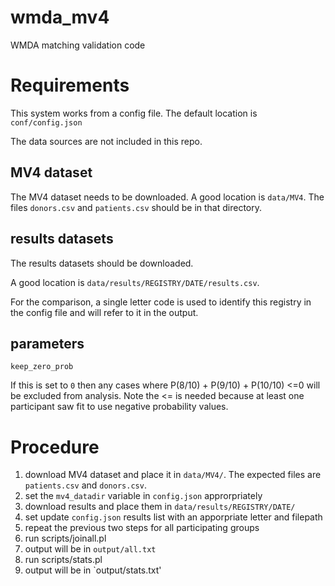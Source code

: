 # wmda_mv4
WMDA matching validation code


# Requirements

This system works from a config file.
The default location is `conf/config.json`

The data sources are not included in this repo.

## MV4 dataset

The MV4 dataset needs to be downloaded.
A good location is `data/MV4`.
The files `donors.csv` and `patients.csv` should be in that directory.



## results datasets

The results datasets should be downloaded.

A good location is `data/results/REGISTRY/DATE/results.csv`.

For the comparison, a single letter code is used to identify this registry in the config file and will refer to it in the output.

## parameters

`keep_zero_prob`

If this is set to `0` then any cases where P(8/10) + P(9/10) + P(10/10) <=0 will be excluded from analysis.  Note the <= is needed because at least one participant saw fit to use negative probability values. 


# Procedure

1. download MV4 dataset and place it in `data/MV4/`.  The expected files are `patients.csv` and `donors.csv`.
2. set the `mv4_datadir` variable in `config.json` approrpriately
3. download results and place them in `data/results/REGISTRY/DATE/`
4. set update `config.json` results list with an apporpriate letter and filepath
5. repeat the previous two steps for all participating groups
6. run scripts/joinall.pl 
7. output will be in `output/all.txt`
8. run scripts/stats.pl
9. output will be in `output/stats.txt'


